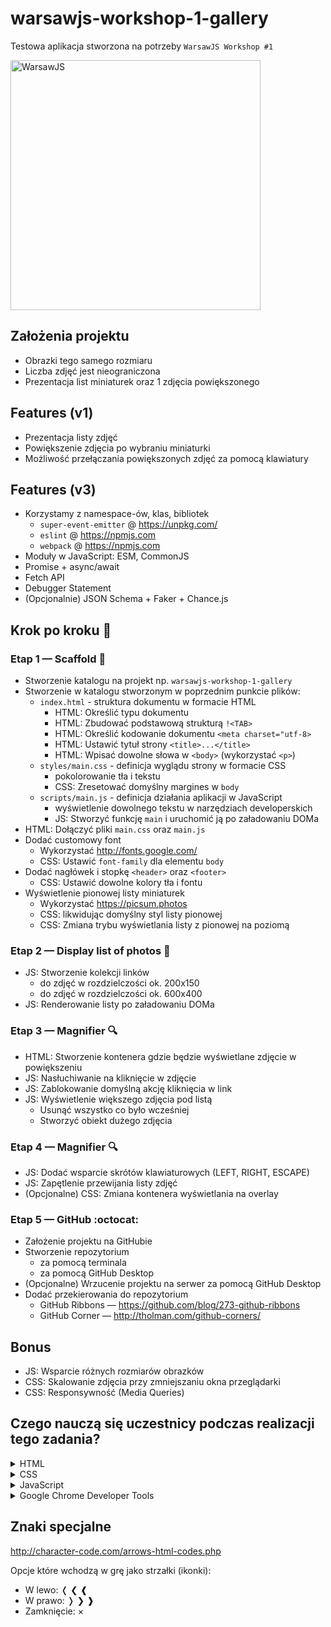 # warsawjs-workshop-1-gallery

Testowa aplikacja stworzona na potrzeby `WarsawJS Workshop #1`

<img
    src="https://warsawjs.com/static/images/logos/logo-warsawjs.svg"
    width="400"
    alt="WarsawJS"
/>

## Założenia projektu

* Obrazki tego samego rozmiaru
* Liczba zdjęć jest nieograniczona
* Prezentacja list miniaturek oraz 1 zdjęcia powiększonego

## Features (v1)

* Prezentacja listy zdjęć
* Powiększenie zdjęcia po wybraniu miniaturki
* Możliwość przełączania powiększonych zdjęć za pomocą klawiatury

## Features (v3)

* Korzystamy z namespace-ów, klas, bibliotek
    + `super-event-emitter` @ <https://unpkg.com/>
    + `eslint` @ <https://npmjs.com>
    + `webpack` @ <https://npmjs.com>
* Moduły w JavaScript: ESM, CommonJS
* Promise + async/await
* Fetch API
* Debugger Statement
* (Opcjonalnie) JSON Schema + Faker + Chance.js

## Krok po kroku 👣

### Etap 1 — Scaffold :file_folder:

* Stworzenie katalogu na projekt np. `warsawjs-workshop-1-gallery`
* Stworzenie w katalogu stworzonym w poprzednim punkcie plików:
    + `index.html` - struktura dokumentu w formacie HTML
        - HTML: Określić typu dokumentu
        - HTML: Zbudować podstawową strukturą `!<TAB>`
        - HTML: Określić kodowanie dokumentu `<meta charset="utf-8>`
        - HTML: Ustawić tytuł strony `<title>...</title>`
        - HTML: Wpisać dowolne słowa w `<body>` (wykorzystać `<p>`)
    + `styles/main.css` - definicja wyglądu strony w formacie CSS
        - pokolorowanie tła i tekstu
        - CSS: Zresetować domyślny margines w `body`
    + `scripts/main.js` - definicja działania aplikacji w JavaScript
        - wyświetlenie dowolnego tekstu w narzędziach developerskich
        - JS: Stworzyć funkcję `main` i uruchomić ją po załadowaniu DOMa
* HTML: Dołączyć pliki `main.css` oraz `main.js`
* Dodać customowy font
    + Wykorzystać <http://fonts.google.com/>
    + CSS: Ustawić `font-family` dla elementu `body`
* Dodać nagłówek i stopkę `<header>` oraz `<footer>`
    + CSS: Ustawić dowolne kolory tła i fontu
* Wyświetlenie pionowej listy miniaturek
    + Wykorzystać <https://picsum.photos>
    + CSS: likwidując domyślny styl listy pionowej
    + CSS: Zmiana trybu wyświetlania listy z pionowej na poziomą

### Etap 2 — Display list of photos &#x1F3C3;

* JS: Stworzenie kolekcji linków
    + do zdjęć w rozdzielczości ok. 200x150
    + do zdjęć w rozdzielczości ok. 600x400
* JS: Renderowanie listy po załadowaniu DOMa

### Etap 3 — Magnifier :mag:

* HTML: Stworzenie kontenera gdzie będzie wyświetlane zdjęcie w powiększeniu
* JS: Nasłuchiwanie na kliknięcie w zdjęcie
* JS: Zablokowanie domyślną akcję kliknięcia w link
* JS: Wyświetlenie większego zdjęcia pod listą
    + Usunąć wszystko co było wcześniej
    + Stworzyć obiekt dużego zdjęcia

### Etap 4 — Magnifier :mag:

* JS: Dodać wsparcie skrótów klawiaturowych (LEFT, RIGHT, ESCAPE)
* JS: Zapętlenie przewijania listy zdjęć
* (Opcjonalne) CSS: Zmiana kontenera wyświetlania na overlay

### Etap 5 — GitHub :octocat:

* Założenie projektu na GitHubie
* Stworzenie repozytorium
    + za pomocą terminala
    + za pomocą GitHub Desktop
* (Opcjonalne) Wrzucenie projektu na serwer za pomocą GitHub Desktop
* Dodać przekierowania do repozytorium
    + GitHub Ribbons — <https://github.com/blog/273-github-ribbons>
    + GitHub Corner — <http://tholman.com/github-corners/>

## Bonus

* JS: Wsparcie różnych rozmiarów obrazków
* CSS: Skalowanie zdjęcia przy zmniejszaniu okna przeglądarki
* CSS: Responsywność (Media Queries)

## Czego nauczą się uczestnicy podczas realizacji tego zadania?

<details><summary>HTML</summary>

* Dlaczego nazwa pliku `index.html` jest taka specjalna
* Definicji dokumentu HTML
* Jak załączyć plik CSS oraz JavaScript
* Jak zmienić tytuł strony
* Jak wprowadzić podział w strukturze projektu na 3 warstwy
* Znaczenia znaczników

    ```text
    html, head, body, title, meta, link, script, div, header,
    h1, ul, li, a, img, main, footer, p
    ```

* Jak ustawić kodowanie dokumentu
* Jak ustawić typ pliku
* Jak dodać link do dokumentu HTML
* Korzystania z serwisów zewnętrznych do pobierania obrazków
* Jak dołączyć ładny font ze strony http://fonts.google.com
* Definiowania atrybutów
* Dodawania GitHub Ribbon: https://github.com/blog/273-github-ribbons
* Kolejności w definiowaniu elementów ma znaczenie
* Jak zdefiniować alternatywny tekst, gdy obrazek nie załaduje się
* Jak dodaje się komentarze w HTMLu

</details>

<details><summary>CSS</summary>

* Resetowanie domyślnych styli przeglądarek (`body margin`)
* Jak wybrać kolor z listy predefiniowanych w CSS
* Jak się definiuje kolory w składni RGB oraz RGBA
* Selektorów razem z specificity
* Funkcji `calc()`
* Co to jest pseudo-klasa `:hover`
* Pozycjonowanie
* Określanie marginesów i paddingów
* Typografia - zabawa z fontem
* Tworzenie listy horyzontalnej
* Określanie wymiarów kontenera
* Obcinanie elementów wystających za kontener (`overflow`)
* Dodawania obramowania do kontenerów
* Centrowanie kontenerów i tekstu
* Jak zmienić domyślny kursor myszy
* Jak dodaje się komentarze w CSS

</details>

<details><summary>JavaScript</summary>

* Definiowanie zmiennych, funkcji, klas, stałych
* Czym jest konstruktor
* Stworzenie obiektu za pomocą operatora `new`
* Co to jest DOM
* Jak tworzy się metody
* Dowiesz się co to jest API
* Jak poczekać na załadowanie DOMa
* Co to są parametry vs. argumenty
* Jak nasłuchiwać na zdarzenia UI
* Jak wspierać skróty klawiszowe
* Jak dowiedzieć się w co user kliknął
* Wzorzec: dependency injection
* Jak zarządzać klasami CSS elementów DOMa
* Metody prywatne
* instrukcje `if` oraz `switch`
* Jak dodaje się komentarze w JavaScript

</details>

<details><summary>Google Chrome Developer Tools</summary>

* Czym są oraz w czym pomagają
* Jak "zbadać" element
* Debugowanie za pomocą metody `console.log` oraz wyrażenia `debugger`

</details>

## Znaki specjalne

<http://character-code.com/arrows-html-codes.php>

Opcje które wchodzą w grę jako strzałki (ikonki):

* W lewo: &#x276c; &#x276e; &#x2770;
* W prawo: &#x276d; &#x276f; &#x2771;
* Zamknięcie: &#xD7;
